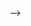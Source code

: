 <!-- ### Hi there 👋
- I'm a researcher in [Lambda lab (Laboratory of Methods for Big Data Analysis)](https://cs.hse.ru/en/lambda/).
- I'm interested in:
  * Improve the interpretability of deep neural networks.
  * Improve and extend molecular dynamics simulation.
  * Researching Parsimony promoting and sparse models.
  * And much more!

<!--
**abdalazizrashid/abdalazizrashid** is a ✨ _special_ ✨ repository because its `README.md` (this file) appears on your GitHub profile.

Here are some ideas to get you started:

- 🔭 I’m currently working on ...
- 🌱 I’m currently learning ...
- 👯 I’m looking to collaborate on ...
- 🤔 I’m looking for help with ...
- 💬 Ask me about ...
- 📫 How to reach me: ...
- 😄 Pronouns: ...
- ⚡ Fun fact: ...
--> -->
